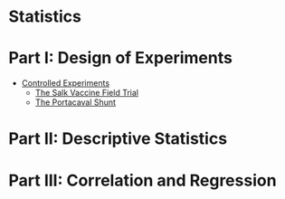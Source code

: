 # Statistics


# Part I: Design of Experiments

- [Controlled Experiments](ch01.md)
    - [The Salk Vaccine Field Trial](ch01-01.md)
    - [The Portacaval Shunt](ch01-02.md)

# Part II: Descriptive Statistics
# Part III: Correlation and Regression
